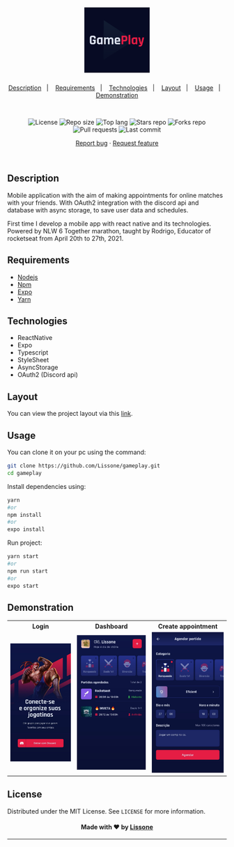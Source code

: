 <h1 align="center">
  <img alt="GamePlay logo" src="./assets/icon.png" height="150px" width="150px" />
</h1>

<p align="center">
  <a href="#description">Description</a>&nbsp;&nbsp;&nbsp;|&nbsp;&nbsp;&nbsp;
  <a href="#requirements">Requirements</a>&nbsp;&nbsp;&nbsp;|&nbsp;&nbsp;&nbsp;
  <a href="#technologies">Technologies</a>&nbsp;&nbsp;&nbsp;|&nbsp;&nbsp;&nbsp;
  <a href="#layout">Layout</a>&nbsp;&nbsp;&nbsp;|&nbsp;&nbsp;&nbsp;
  <a href="#usage">Usage</a>&nbsp;&nbsp;&nbsp;|&nbsp;&nbsp;&nbsp;
  <a href="#demonstration">Demonstration</a>
</p>
<br />
<p align="center">
  <img src="https://img.shields.io/static/v1?label=license&message=MIT" alt="License">
  <img src="https://img.shields.io/github/repo-size/Lissone/gameplay" alt="Repo size" />
  <img src="https://img.shields.io/github/languages/top/Lissone/gameplay" alt="Top lang" />
  <img src="https://img.shields.io/github/stars/Lissone/gameplay" alt="Stars repo" />
  <img src="https://img.shields.io/github/forks/Lissone/gameplay" alt="Forks repo" />
  <img src="https://img.shields.io/github/issues-pr/Lissone/gameplay" alt="Pull requests" >
  <img src="https://img.shields.io/github/last-commit/Lissone/gameplay" alt="Last commit" />
</p>

<p align="center">
  <a href="https://github.com/Lissone/gameplay/issues">Report bug</a>
  ·
  <a href="https://github.com/Lissone/gameplay/issues">Request feature</a>
</p>

<br />

## Description

Mobile application with the aim of making appointments for online matches with your friends. With OAuth2 integration with the discord api and database with async storage, to save user data and schedules.

First time I develop a mobile app with react native and its technologies. Powered by NLW 6 Together marathon, taught by Rodrigo, Educator  of rocketseat from April 20th to 27th, 2021.

## Requirements

- [Nodejs](https://nodejs.org/en/)
- [Npm](https://www.npmjs.com/)
- [Expo](https://docs.expo.io/)
- [Yarn](https://yarnpkg.com/)

## Technologies

- ReactNative
- Expo
- Typescript
- StyleSheet
- AsyncStorage
- OAuth2 (Discord api)

## Layout

You can view the project layout via this <a href="https://www.figma.com/file/KCohZngN3UX60qgdvekLGK/GamePlay-NLW-Together?node-id=58913%3A83" target="_blank">link</a>.

## Usage

You can clone it on your pc using the command:

```bash
git clone https://github.com/Lissone/gameplay.git
cd gameplay
```

Install dependencies using:

```bash
yarn
#or
npm install
#or
expo install
```

Run project:

```bash
yarn start
#or
npm run start
#or
expo start
```

## Demonstration

<table>
  <tr>
    <th>Login</th>
    <th>Dashboard</th>
    <th>Create appointment</th>
  </tr>
  <tr>
    <td>
      <img src="./.github/demo/login.jpeg" alt="Demo login" width="250px"/>
    </td>
    <td>
      <img src="./.github/demo/dashboard.jpeg" alt="Demo dashboard" width="250px"/>
    </td>
    <td>
      <img src="./.github/demo/create-appointment.jpeg" alt="Demo create appointment" width="250px"/>
    </td>
  </tr>
</table>


## License

Distributed under the MIT License. See `LICENSE` for more information.

<h4 align="center">
  Made with ❤️ by <a href="https://github.com/Lissone" target="_blank">Lissone</a>
</h4>

<hr />
